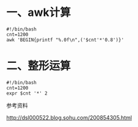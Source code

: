 # 一、awk计算

```
#!/bin/bash
cnt=1200
awk 'BEGIN{printf "%.0f\n",('$cnt'*'0.8')}'
```

# 二、整形运算
```
#!/bin/bash
cnt=1200
expr $cnt '*' 2
```
参考资料


http://dsl000522.blog.sohu.com/200854305.html  

